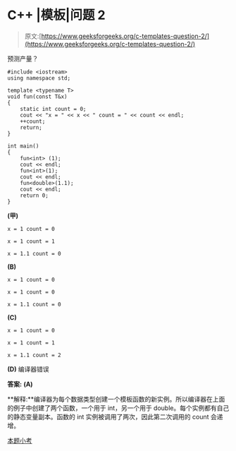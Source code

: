 # C++ |模板|问题 2

> 原文:[https://www.geeksforgeeks.org/c-templates-question-2/](https://www.geeksforgeeks.org/c-templates-question-2/)

预测产量？

```
#include <iostream>
using namespace std;

template <typename T>
void fun(const T&x)
{
    static int count = 0;
    cout << "x = " << x << " count = " << count << endl;
    ++count;
    return;
}

int main()
{
    fun<int> (1); 
    cout << endl;
    fun<int>(1); 
    cout << endl;
    fun<double>(1.1);
    cout << endl;
    return 0;
}
```

**(甲)**

```
x = 1 count = 0

x = 1 count = 1

x = 1.1 count = 0
```

**(B)**

```
x = 1 count = 0

x = 1 count = 0

x = 1.1 count = 0
```

**(C)**

```
x = 1 count = 0

x = 1 count = 1

x = 1.1 count = 2
```

**(D)** 编译器错误

**答案:** **(A)**

**解释:**编译器为每个数据类型创建一个模板函数的新实例。所以编译器在上面的例子中创建了两个函数，一个用于 int，另一个用于 double。每个实例都有自己的静态变量副本。函数的 int 实例被调用了两次，因此第二次调用的 count 会递增。

[本题小考](https://www.geeksforgeeks.org/quiz-corner-gq/)